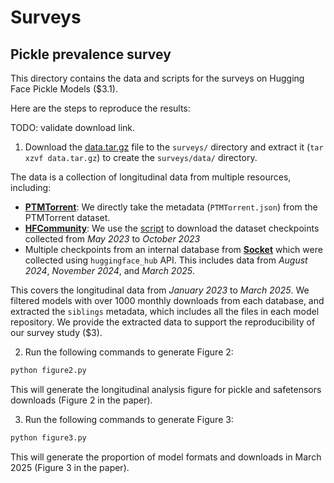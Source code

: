 # Surveys

## Pickle prevalence survey

This directory contains the data and scripts for the surveys on Hugging Face
Pickle Models ($3.1).

Here are the steps to reproduce the results:

TODO: validate download link.

1. Download the 
   [data.tar.gz](https://zenodo.org/records/16891393/files/data.tar.gz?download=1&preview=1) 
   file to the `surveys/` directory and extract it (`tar xzvf data.tar.gz`) to
   create the `surveys/data/` directory.

The data is a collection of longitudinal data from multiple resources, including:
  - [**PTMTorrent**](https://github.com/SoftwareSystemsLaboratory/PTMTorrent):
    We directly take the metadata (`PTMTorrent.json`) from the PTMTorrent
    dataset.
  - [**HFCommunity**](https://som-research.github.io/HFCommunity/): We use the
    [script](./hfcommunity_downloads.py) to download the dataset
    checkpoints collected from *May 2023* to *October 2023*
  - Multiple checkpoints from an internal database from
    [**Socket**](https://socket.dev/) which were collected using
    `huggingface_hub` API. This includes data from *August 2024*, *November 2024*,
    and *March 2025*.

This covers the longitudinal data from *January 2023* to *March 2025*. We
filtered models with over 1000 monthly downloads from each database, and
extracted the `siblings` metadata, which includes all the files in each model
repository. We provide the extracted data to support the reproducibility of our
survey study ($3).

2. Run the following commands to generate Figure 2:
```sh
python figure2.py
```

This will generate the longitudinal analysis figure for pickle and safetensors
downloads (Figure 2 in the paper).

3. Run the following commands to generate Figure 3:
```sh
python figure3.py
```

This will generate the proportion of model formats and downloads in March 2025
(Figure 3 in the paper).

##
